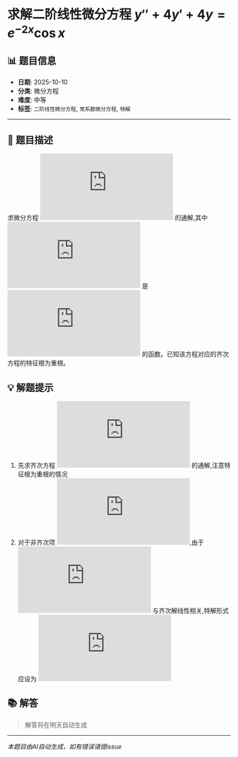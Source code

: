 # 求解二阶线性微分方程 $y'' + 4y' + 4y = e^{-2x} \cos x$

## 📊 题目信息

- **日期**: 2025-10-10
- **分类**: 微分方程
- **难度**: 中等
- **标签**: `二阶线性微分方程`, `常系数微分方程`, `特解`

---

## 📝 题目描述

求微分方程 ![equation](https://latex.codecogs.com/svg.latex?y''%20%2B%204y'%20%2B%204y%20%3D%20e%5E%7B-2x%7D%20%5Ccos%20x) 的通解,其中 ![equation](https://latex.codecogs.com/svg.latex?y) 是 ![equation](https://latex.codecogs.com/svg.latex?x) 的函数。已知该方程对应的齐次方程的特征根为重根。

## 💡 解题提示

1. 先求齐次方程 ![equation](https://latex.codecogs.com/svg.latex?y''%20%2B%204y'%20%2B%204y%20%3D%200) 的通解,注意特征根为重根的情况
2. 对于非齐次项 ![equation](https://latex.codecogs.com/svg.latex?e%5E%7B-2x%7D%20%5Ccos%20x),由于 ![equation](https://latex.codecogs.com/svg.latex?e%5E%7B-2x%7D) 与齐次解线性相关,特解形式应设为 ![equation](https://latex.codecogs.com/svg.latex?y_p%20%3D%20x%20e%5E%7B-2x%7D%20(A%20%5Ccos%20x%20%2B%20B%20%5Csin%20x))

## 📚 解答

> 解答将在明天自动生成

---

*本题目由AI自动生成，如有错误请提issue*
